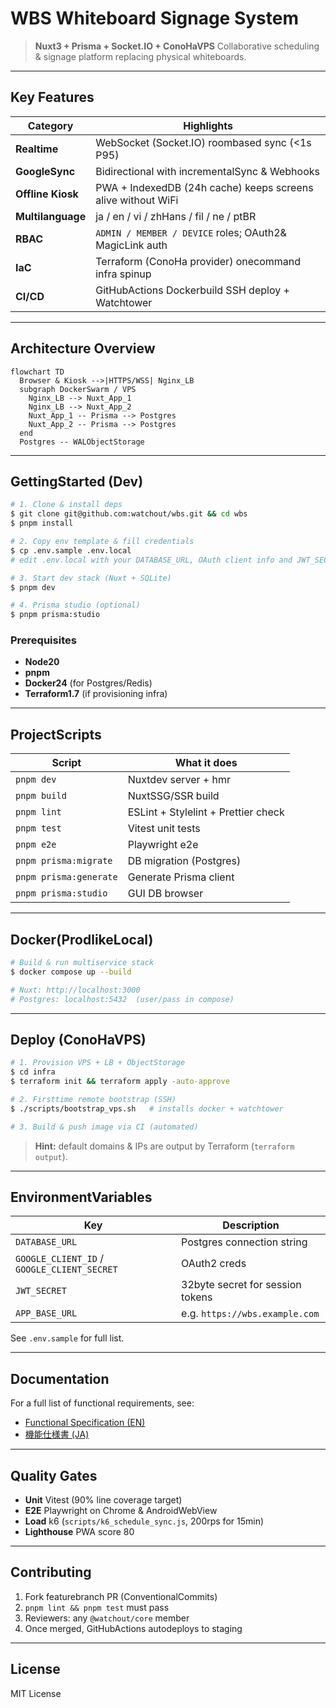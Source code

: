 # WBS Whiteboard Signage System

> **Nuxt3 + Prisma + Socket.IO + ConoHaVPS**
> Collaborative scheduling & signage platform replacing physical whiteboards.

---

## Key Features

| Category           | Highlights                                                     |
| ------------------ | -------------------------------------------------------------- |
| **Realtime**      | WebSocket (Socket.IO) roombased sync (<1s P95)              |
| **GoogleSync**    | Bidirectional with incrementalSync & Webhooks                 |
| **Offline Kiosk**  | PWA + IndexedDB (24h cache) keeps screens alive without WiFi |
| **Multilanguage** | ja / en / vi / zhHans / fil / ne / ptBR                      |
| **RBAC**           | `ADMIN / MEMBER / DEVICE` roles; OAuth2& MagicLink auth     |
| **IaC**            | Terraform (ConoHa provider) onecommand infra spinup          |
| **CI/CD**          | GitHubActions  Dockerbuild  SSH deploy + Watchtower        |

---

## Architecture Overview

```mermaid
flowchart TD
  Browser & Kiosk -->|HTTPS/WSS| Nginx_LB
  subgraph DockerSwarm / VPS
    Nginx_LB --> Nuxt_App_1
    Nginx_LB --> Nuxt_App_2
    Nuxt_App_1 -- Prisma --> Postgres
    Nuxt_App_2 -- Prisma --> Postgres
  end
  Postgres -- WALObjectStorage
```

---

## GettingStarted (Dev)

```bash
# 1. Clone & install deps
$ git clone git@github.com:watchout/wbs.git && cd wbs
$ pnpm install

# 2. Copy env template & fill credentials
$ cp .env.sample .env.local
# edit .env.local with your DATABASE_URL, OAuth client info and JWT_SECRET

# 3. Start dev stack (Nuxt + SQLite)
$ pnpm dev

# 4. Prisma studio (optional)
$ pnpm prisma:studio
```

### Prerequisites

* **Node20**
* **pnpm**
* **Docker24** (for Postgres/Redis)
* **Terraform1.7** (if provisioning infra)

---

## ProjectScripts

| Script                 | What it does                        |
| ---------------------- | ----------------------------------- |
| `pnpm dev`             | Nuxtdev server + hmr               |
| `pnpm build`           | NuxtSSG/SSR build                  |
| `pnpm lint`            | ESLint + Stylelint + Prettier check |
| `pnpm test`            | Vitest unit tests                   |
| `pnpm e2e`             | Playwright e2e                      |
| `pnpm prisma:migrate`  | DB migration (Postgres)             |
| `pnpm prisma:generate` | Generate Prisma client              |
| `pnpm prisma:studio`   | GUI DB browser                      |

---

## Docker(ProdlikeLocal)

```bash
# Build & run multiservice stack
$ docker compose up --build

# Nuxt: http://localhost:3000
# Postgres: localhost:5432  (user/pass in compose)
```

---

## Deploy (ConoHaVPS)

```bash
# 1. Provision VPS + LB + ObjectStorage
$ cd infra
$ terraform init && terraform apply -auto-approve

# 2. Firsttime remote bootstrap (SSH)
$ ./scripts/bootstrap_vps.sh   # installs docker + watchtower

# 3. Build & push image via CI (automated)
```

> **Hint:** default domains & IPs are output by Terraform (`terraform output`).

---

## EnvironmentVariables

| Key                                         | Description                       |
| ------------------------------------------- | --------------------------------- |
| `DATABASE_URL`                              | Postgres connection string        |
| `GOOGLE_CLIENT_ID` / `GOOGLE_CLIENT_SECRET` | OAuth2 creds                      |
| `JWT_SECRET`                                | 32byte secret for session tokens |
| `APP_BASE_URL`                              | e.g. `https://wbs.example.com`    |

See `.env.sample` for full list.

---

## Documentation

For a full list of functional requirements, see:

- [Functional Specification (EN)](docs/functional_spec.md)
- [機能仕様書 (JA)](docs/functional_spec.ja.md)

---

## Quality Gates

* **Unit**  Vitest (90% line coverage target)
* **E2E**  Playwright on Chrome & AndroidWebView
* **Load**  k6 (`scripts/k6_schedule_sync.js`, 200rps for 15min)
* **Lighthouse**  PWA score 80

---

## Contributing

1. Fork  featurebranch  PR (ConventionalCommits)
2. `pnpm lint && pnpm test` must pass
3. Reviewers: any `@watchout/core` member
4. Once merged, GitHubActions autodeploys to staging

---

## License

MIT License
